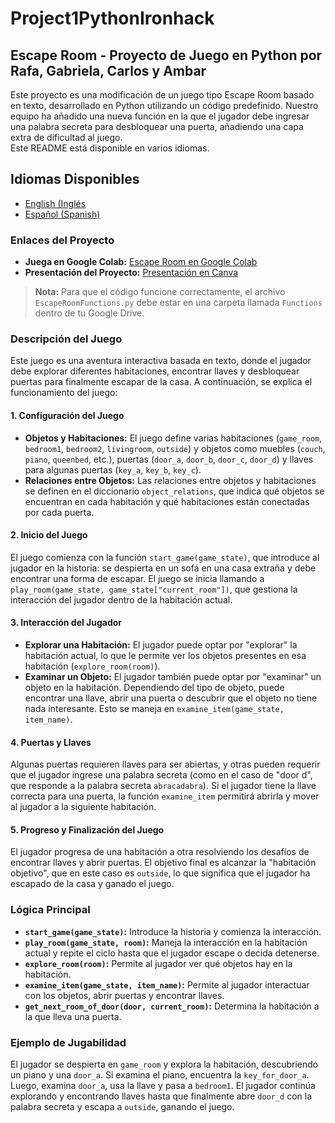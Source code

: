 # Project1PythonIronhack

## Escape Room - Proyecto de Juego en Python por Rafa, Gabriela, Carlos y Ambar

Este proyecto es una modificación de un juego tipo Escape Room basado en texto, desarrollado en Python utilizando un código predefinido. Nuestro equipo ha añadido una nueva función en la que el jugador debe ingresar una palabra secreta para desbloquear una puerta, añadiendo una capa extra de dificultad al juego.  
Este README está disponible en varios idiomas.

## Idiomas Disponibles

- [English (Inglés](README.md)
- [Español (Spanish)](README.spanish.md)

### Enlaces del Proyecto

- **Juega en Google Colab:** [Escape Room en Google Colab](https://colab.research.google.com/drive/1ep_6fBqWUJqg92pGSyuYahG9IYR2gLSr?authuser=0#scrollTo=xYWfAtnqcjdE)
- **Presentación del Proyecto:** [Presentación en Canva](https://www.canva.com/design/DAGPJmmBt9A/EuDg0ztt-LqI1dTdPGCJSw/view?utm_content=DAGPJmmBt9A&utm_campaign=designshare&utm_medium=link&utm_source=editor)

> **Nota:** Para que el código funcione correctamente, el archivo `EscapeRoomFunctions.py` debe estar en una carpeta llamada `Functions` dentro de tu Google Drive.

### Descripción del Juego

Este juego es una aventura interactiva basada en texto, donde el jugador debe explorar diferentes habitaciones, encontrar llaves y desbloquear puertas para finalmente escapar de la casa. A continuación, se explica el funcionamiento del juego:

#### 1. **Configuración del Juego**

- **Objetos y Habitaciones:** El juego define varias habitaciones (`game_room`, `bedroom1`, `bedroom2`, `livingroom`, `outside`) y objetos como muebles (`couch`, `piano`, `queenbed`, etc.), puertas (`door_a`, `door_b`, `door_c`, `door_d`) y llaves para algunas puertas (`key_a`, `key_b`, `key_c`).
- **Relaciones entre Objetos:** Las relaciones entre objetos y habitaciones se definen en el diccionario `object_relations`, que indica qué objetos se encuentran en cada habitación y qué habitaciones están conectadas por cada puerta.

#### 2. **Inicio del Juego**

El juego comienza con la función `start_game(game_state)`, que introduce al jugador en la historia: se despierta en un sofá en una casa extraña y debe encontrar una forma de escapar. El juego se inicia llamando a `play_room(game_state, game_state["current_room"])`, que gestiona la interacción del jugador dentro de la habitación actual.

#### 3. **Interacción del Jugador**

- **Explorar una Habitación:** El jugador puede optar por "explorar" la habitación actual, lo que le permite ver los objetos presentes en esa habitación (`explore_room(room)`).
- **Examinar un Objeto:** El jugador también puede optar por "examinar" un objeto en la habitación. Dependiendo del tipo de objeto, puede encontrar una llave, abrir una puerta o descubrir que el objeto no tiene nada interesante. Esto se maneja en `examine_item(game_state, item_name)`.

#### 4. **Puertas y Llaves**

Algunas puertas requieren llaves para ser abiertas, y otras pueden requerir que el jugador ingrese una palabra secreta (como en el caso de "door d", que responde a la palabra secreta `abracadabra`). Si el jugador tiene la llave correcta para una puerta, la función `examine_item` permitirá abrirla y mover al jugador a la siguiente habitación.

#### 5. **Progreso y Finalización del Juego**

El jugador progresa de una habitación a otra resolviendo los desafíos de encontrar llaves y abrir puertas. El objetivo final es alcanzar la "habitación objetivo", que en este caso es `outside`, lo que significa que el jugador ha escapado de la casa y ganado el juego.

### Lógica Principal

- **`start_game(game_state)`:** Introduce la historia y comienza la interacción.
- **`play_room(game_state, room)`:** Maneja la interacción en la habitación actual y repite el ciclo hasta que el jugador escape o decida detenerse.
- **`explore_room(room)`:** Permite al jugador ver qué objetos hay en la habitación.
- **`examine_item(game_state, item_name)`:** Permite al jugador interactuar con los objetos, abrir puertas y encontrar llaves.
- **`get_next_room_of_door(door, current_room)`:** Determina la habitación a la que lleva una puerta.

### Ejemplo de Jugabilidad

El jugador se despierta en `game_room` y explora la habitación, descubriendo un piano y una `door_a`. Si examina el piano, encuentra la `key_for_door_a`. Luego, examina `door_a`, usa la llave y pasa a `bedroom1`. El jugador continúa explorando y encontrando llaves hasta que finalmente abre `door_d` con la palabra secreta y escapa a `outside`, ganando el juego.
